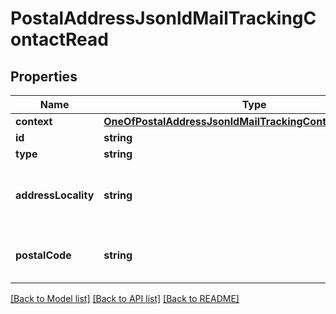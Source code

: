 # PostalAddressJsonldMailTrackingContactRead

## Properties
Name | Type | Description | Notes
------------ | ------------- | ------------- | -------------
**context** | [**OneOfPostalAddressJsonldMailTrackingContactReadContext**](OneOfPostalAddressJsonldMailTrackingContactReadContext.md) |  | [optional] 
**id** | **string** |  | [optional] 
**type** | **string** |  | [optional] 
**addressLocality** | **string** | The locality. For example, Mountain View. | [optional] 
**postalCode** | **string** | The postal code. For example, 94043. | [optional] 

[[Back to Model list]](../../README.md#documentation-for-models) [[Back to API list]](../../README.md#documentation-for-api-endpoints) [[Back to README]](../../README.md)

